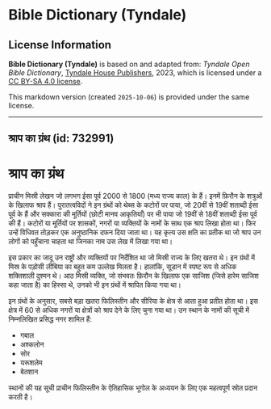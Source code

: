 # Bible Dictionary (Tyndale)

## License Information

**Bible Dictionary (Tyndale)** is based on and adapted from: _Tyndale Open Bible Dictionary_, [Tyndale House Publishers](https://tyndaleopenresources.com/), 2023, which is licensed under a [CC BY-SA 4.0 license](https://creativecommons.org/licenses/by-sa/4.0/legalcode.en).

This markdown version (created `2025-10-06`) is provided under the same license.



--------------------------------

## श्राप का ग्रंथ (id: 732991)

श्राप का ग्रंथ
==============

प्राचीन मिस्री लेखन जो लगभग ईसा पूर्व 2000 से 1800 (मध्य राज्य काल) के हैं। इनमें फ़िरौन के शत्रुओं के खिलाफ श्राप हैं। पुरातत्वविदों ने इन ग्रंथों को थेब्स के कटोरों पर पाया, जो 20वीं से 19वीं शताब्दी ईसा पूर्व के हैं और सक्कारा की मूर्तियों (छोटी मानव आकृतियाँ) पर भी पाया जो 19वीं से 18वीं शताब्दी ईसा पूर्व की हैं। कटोरों या मूर्तियों पर शासकों, नगरों या व्यक्तियों के नामों के साथ एक श्राप लिखा होता था। फिर उन्हें विधिवत तोड़कर एक अनुष्ठानिक दफन दिया जाता था। यह कृत्य उस क्षति का प्रतीक था जो श्राप उन लोगों को पहुँचाना चाहता था जिनका नाम उस लेख में लिखा गया था।

इस प्रकार का जादू उन राष्ट्रों और व्यक्तियों पर निर्देशित था जो मिस्री राज्य के लिए खतरा थे। इन ग्रंथों में मिस्र के पड़ोसी लीबिया का बहुत कम उल्लेख मिलता है। हालांकि, सूडान में स्पष्ट रूप से अधिक शक्तिशाली दुश्मन थे। आठ मिस्री व्यक्ति, जो संभवतः फ़िरौन के खिलाफ एक साजिश (जिसे हारेम साजिश कहा जाता है) का हिस्सा थे, उनको भी इन ग्रंथों में श्रापित किया गया था।

इन ग्रंथों के अनुसार, सबसे बड़ा खतरा फिलिस्तीन और सीरिया के क्षेत्र से आता हुआ प्रतीत होता था। इस क्षेत्र में 60 से अधिक नगरों या क्षेत्रों को श्राप देने के लिए चुना गया था। उन स्थान के नामों की सूची में निम्नलिखित प्रसिद्ध नगर शामिल हैं: 

* गबाल
* अश्कलोन
* सोर
* यरूशलेम
* बेतशान

स्थानों की यह सूची प्राचीन फिलिस्तीन के ऐतिहासिक भूगोल के अध्ययन के लिए एक महत्वपूर्ण स्रोत प्रदान करती है।


